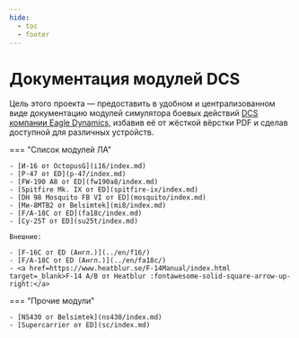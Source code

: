 ```yaml
---
hide:
  - toc
  - footer
---
```


# Документация модулей DCS

Цель этого проекта — предоставить в удобном и централизованном виде документацию модулей симулятора боевых действий <a href="https://www.digitalcombatsimulator.com" target="_blank">DCS компании Eagle Dynamics,</a> избавив её от жёсткой вёрстки PDF и сделав доступной для различных устройств.


=== "Список модулей ЛА"

    - [И-16 от OctopusG](i16/index.md)        
    - [P-47 от ED](p-47/index.md)        
    - [FW-190 A8 от ED](fw190a8/index.md)
    - [Spitfire Mk. IX от ED](spitfire-ix/index.md)
    - [DH 98 Mosquito FB VI от ED](mosquito/index.md)
    - [Ми-8МТВ2 от Belsimtek](mi8/index.md)
    - [F/A-18C от ED](fa18c/index.md)    
    - [Су-25Т от ED](su25t/index.md)

    Внешние:

    - [F-16C от ED (Англ.)](../en/f16/)
    - [F/A-18C от ED (Англ.)](../en/fa18c/)
    - <a href=https://www.heatblur.se/F-14Manual/index.html target=_blank>F-14 A/B от Heatblur :fontawesome-solid-square-arrow-up-right:</a>

=== "Прочие модули"

    - [NS430 от Belsimtek](ns430/index.md)
    - [Supercarrier от ED](sc/index.md)     
